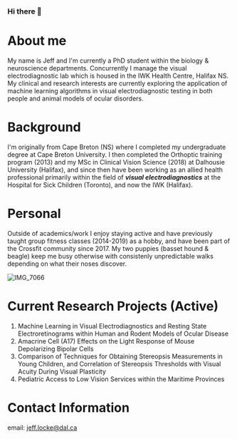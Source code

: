 ### Hi there 👋

# About me
My name is Jeff and I'm currently a PhD student within the biology & neuroscience departments. Concurrently I manage the visual electrodiagnostic lab which is housed in the IWK Health Centre, Halifax NS. My clinical and research interests are currently exploring the application of machine learning algorithms in visual electrodiagnostic testing in both people and animal models of ocular disorders.

# Background
I'm originally from Cape Breton (NS) where I completed my undergraduate degree at Cape Breton University. I then completed the Orthoptic training program (2013) and my MSc in Clinical Vision Science (2018) at Dalhousie University (Halifax), and since then have been working as an allied health professional primarily within the field of ***visual electrodiagnostics*** at the Hospital for Sick Children (Toronto), and now the IWK (Halifax). 

# Personal 
Outside of academics/work I enjoy staying active and have previously taught group fitness classes (2014-2019) as a hobby, and have been part of the Crossfit community since 2017. My two puppies (basset hound & beagle) keep me busy otherwise with consistenly unpredictable walks depending on what their noses discover. 

![IMG_7066](https://github.com/lockejeff/lockejeff/assets/144152073/20ccd153-bddc-4cbf-9cd6-873380e3c527)

# Current Research Projects (**Active**)
1. Machine Learning in Visual Electrodiagnostics and Resting State Electroretinograms within Human and Rodent Models of Ocular Disease
2. Amacrine Cell (A17) Effects on the Light Response of Mouse Depolarizing Bipolar Cells
3. Comparison of Techniques for Obtaining Stereopsis Measurements in Young Children, and Correlation of Stereopsis Thresholds with Visual Acuity During Visual Plasticity
4. Pediatric Access to Low Vision Services within the Maritime Provinces

# Contact Information 
email: jeff.locke@dal.ca 

<!--
**lockejeff/lockejeff** is a ✨ _special_ ✨ repository because its `README.md` (this file) appears on your GitHub profile.

Here are some ideas to get you started:

- 🔭 I’m currently working on ...
- 🌱 I’m currently learning ...
- 👯 I’m looking to collaborate on ...
- 🤔 I’m looking for help with ...
- 💬 Ask me about ...
- 📫 How to reach me: ...
- 😄 Pronouns: ...
- ⚡ Fun fact: ...
-->
